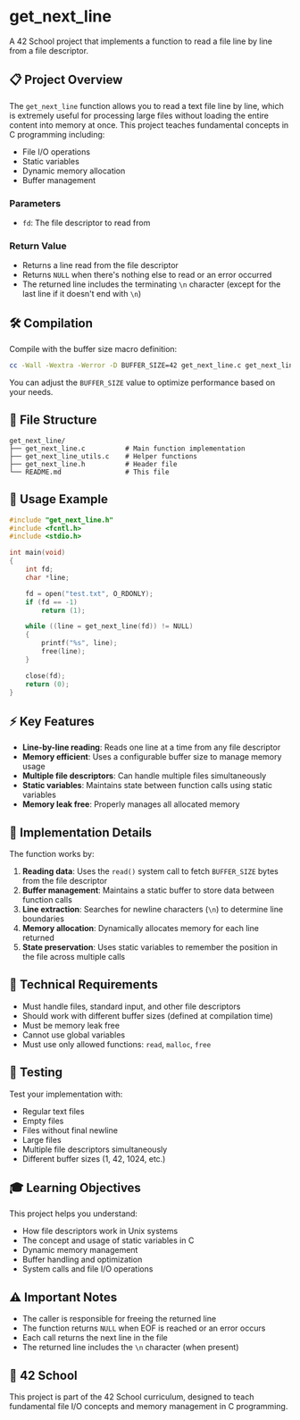 # get_next_line

A 42 School project that implements a function to read a file line by line from a file descriptor.

## 📋 Project Overview

The `get_next_line` function allows you to read a text file line by line, which is extremely useful for processing large files without loading the entire content into memory at once. This project teaches fundamental concepts in C programming including:

- File I/O operations
- Static variables
- Dynamic memory allocation
- Buffer management

### Parameters
- `fd`: The file descriptor to read from

### Return Value
- Returns a line read from the file descriptor
- Returns `NULL` when there's nothing else to read or an error occurred
- The returned line includes the terminating `\n` character (except for the last line if it doesn't end with `\n`)

## 🛠️ Compilation

Compile with the buffer size macro definition:

```bash
cc -Wall -Wextra -Werror -D BUFFER_SIZE=42 get_next_line.c get_next_line_utils.c
```

You can adjust the `BUFFER_SIZE` value to optimize performance based on your needs.

## 📁 File Structure

```
get_next_line/
├── get_next_line.c          # Main function implementation
├── get_next_line_utils.c    # Helper functions
├── get_next_line.h          # Header file
└── README.md                # This file
```

## 🚀 Usage Example

```c
#include "get_next_line.h"
#include <fcntl.h>
#include <stdio.h>

int main(void)
{
    int fd;
    char *line;

    fd = open("test.txt", O_RDONLY);
    if (fd == -1)
        return (1);

    while ((line = get_next_line(fd)) != NULL)
    {
        printf("%s", line);
        free(line);
    }

    close(fd);
    return (0);
}
```

## ⚡ Key Features

- **Line-by-line reading**: Reads one line at a time from any file descriptor
- **Memory efficient**: Uses a configurable buffer size to manage memory usage
- **Multiple file descriptors**: Can handle multiple files simultaneously
- **Static variables**: Maintains state between function calls using static variables
- **Memory leak free**: Properly manages all allocated memory

## 🔧 Implementation Details

The function works by:

1. **Reading data**: Uses the `read()` system call to fetch `BUFFER_SIZE` bytes from the file descriptor
2. **Buffer management**: Maintains a static buffer to store data between function calls
3. **Line extraction**: Searches for newline characters (`\n`) to determine line boundaries
4. **Memory allocation**: Dynamically allocates memory for each line returned
5. **State preservation**: Uses static variables to remember the position in the file across multiple calls

## 📝 Technical Requirements

- Must handle files, standard input, and other file descriptors
- Should work with different buffer sizes (defined at compilation time)
- Must be memory leak free
- Cannot use global variables
- Must use only allowed functions: `read`, `malloc`, `free`

## 🧪 Testing

Test your implementation with:
- Regular text files
- Empty files
- Files without final newline
- Large files
- Multiple file descriptors simultaneously
- Different buffer sizes (1, 42, 1024, etc.)

## 🎓 Learning Objectives

This project helps you understand:
- How file descriptors work in Unix systems
- The concept and usage of static variables in C
- Dynamic memory management
- Buffer handling and optimization
- System calls and file I/O operations

## ⚠️ Important Notes

- The caller is responsible for freeing the returned line
- The function returns `NULL` when EOF is reached or an error occurs
- Each call returns the next line in the file
- The returned line includes the `\n` character (when present)

## 🔗 42 School

This project is part of the 42 School curriculum, designed to teach fundamental file I/O concepts and memory management in C programming.

